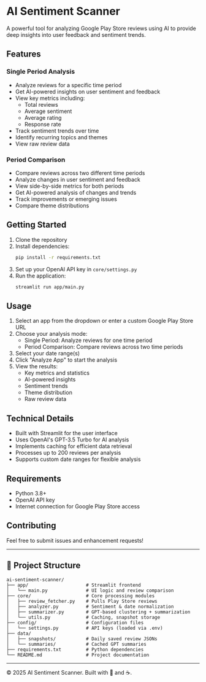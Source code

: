 # AI Sentiment Scanner

A powerful tool for analyzing Google Play Store reviews using AI to provide deep insights into user feedback and sentiment trends.

## Features

### Single Period Analysis
- Analyze reviews for a specific time period
- Get AI-powered insights on user sentiment and feedback
- View key metrics including:
  - Total reviews
  - Average sentiment
  - Average rating
  - Response rate
- Track sentiment trends over time
- Identify recurring topics and themes
- View raw review data

### Period Comparison
- Compare reviews across two different time periods
- Analyze changes in user sentiment and feedback
- View side-by-side metrics for both periods
- Get AI-powered analysis of changes and trends
- Track improvements or emerging issues
- Compare theme distributions

## Getting Started

1. Clone the repository
2. Install dependencies:
   ```bash
   pip install -r requirements.txt
   ```
3. Set up your OpenAI API key in `core/settings.py`
4. Run the application:
   ```bash
   streamlit run app/main.py
   ```

## Usage

1. Select an app from the dropdown or enter a custom Google Play Store URL
2. Choose your analysis mode:
   - Single Period: Analyze reviews for one time period
   - Period Comparison: Compare reviews across two time periods
3. Select your date range(s)
4. Click "Analyze App" to start the analysis
5. View the results:
   - Key metrics and statistics
   - AI-powered insights
   - Sentiment trends
   - Theme distribution
   - Raw review data

## Technical Details

- Built with Streamlit for the user interface
- Uses OpenAI's GPT-3.5 Turbo for AI analysis
- Implements caching for efficient data retrieval
- Processes up to 200 reviews per analysis
- Supports custom date ranges for flexible analysis

## Requirements

- Python 3.8+
- OpenAI API key
- Internet connection for Google Play Store access

## Contributing

Feel free to submit issues and enhancement requests!

---

## 📂 Project Structure

```
ai-sentiment-scanner/
├── app/                     # Streamlit frontend
│   └── main.py              # UI logic and review comparison
├── core/                    # Core processing modules
│   ├── review_fetcher.py    # Pulls Play Store reviews
│   ├── analyzer.py          # Sentiment & date normalization
│   ├── summarizer.py        # GPT-based clustering + summarization
│   └── utils.py             # Caching, snapshot storage
├── config/                  # Configuration files
│   └── settings.py          # API keys (loaded via .env)
├── data/
│   ├── snapshots/           # Daily saved review JSONs
│   └── summaries/           # Cached GPT summaries
├── requirements.txt         # Python dependencies
└── README.md                # Project documentation
```

---

© 2025 AI Sentiment Scanner. Built with 🧠 and ☕.